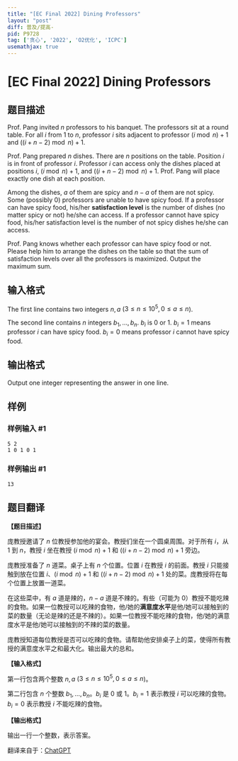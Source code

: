 ```yaml
---
title: "[EC Final 2022] Dining Professors"
layout: "post"
diff: 普及/提高-
pid: P9728
tag: ['贪心', '2022', 'O2优化', 'ICPC']
usemathjax: true
---
```


# [EC Final 2022] Dining Professors
## 题目描述

Prof. Pang invited $n$ professors to his banquet. The professors sit at a round table. For all $i$ from $1$ to $n$, professor $i$ sits adjacent to professor $(i \bmod n) + 1$ and $((i + n - 2)\bmod n) + 1$.

Prof. Pang prepared $n$ dishes. There are $n$ positions on the table. Position $i$ is in front of professor $i$. Professor $i$ can access only the dishes placed at positions $i$, $(i \bmod n) + 1$, and $((i + n - 2)\bmod n) + 1$. Prof. Pang will place exactly one dish at each position.

Among the dishes, $a$ of them are spicy and $n-a$ of them are not spicy. Some (possibly $0$) professors are unable to have spicy food. If a professor can have spicy food, his/her **satisfaction level** is the number of dishes (no matter spicy or not) he/she can access. If a professor cannot have spicy food, his/her satisfaction level is the number of not spicy dishes he/she can access.

Prof. Pang knows whether each professor can have spicy food or not. Please help him to arrange the dishes on the table so that the sum of satisfaction levels over all the professors is maximized. Output the maximum sum.
## 输入格式

The first line contains two integers $n, a$ ($3\le n\le 10^5, 0\le a\le n$). 

The second line contains $n$ integers $b_1, \ldots, b_n$. $b_i$ is $0$ or $1$. $b_i=1$ means professor $i$ can have spicy food. $b_i=0$ means professor $i$ cannot have spicy food.
## 输出格式

Output one integer representing the answer in one line.
## 样例

### 样例输入 #1
```
5 2
1 0 1 0 1

```
### 样例输出 #1
```
13

```
## 题目翻译

**【题目描述】**

庞教授邀请了 $n$ 位教授参加他的宴会。教授们坐在一个圆桌周围。对于所有 $i$，从 $1$ 到 $n$，教授 $i$ 坐在教授 $(i \bmod n) + 1$ 和 $((i + n - 2)\bmod n) + 1$ 旁边。

庞教授准备了 $n$ 道菜。桌子上有 $n$ 个位置。位置 $i$ 在教授 $i$ 的前面。教授 $i$ 只能接触到放在位置 $i$、$(i \bmod n) + 1$ 和 $((i + n - 2)\bmod n) + 1$ 处的菜。庞教授将在每个位置上放置一道菜。

在这些菜中，有 $a$ 道是辣的，$n-a$ 道是不辣的。有些（可能为 $0$）教授不能吃辣的食物。如果一位教授可以吃辣的食物，他/她的**满意度水平**是他/她可以接触到的菜的数量（无论是辣的还是不辣的）。如果一位教授不能吃辣的食物，他/她的满意度水平是他/她可以接触到的不辣的菜的数量。

庞教授知道每位教授是否可以吃辣的食物。请帮助他安排桌子上的菜，使得所有教授的满意度水平之和最大化。输出最大的总和。

**【输入格式】**

第一行包含两个整数 $n, a$ ($3\le n\le 10^5, 0\le a\le n$)。

第二行包含 $n$ 个整数 $b_1, \ldots, b_n$。$b_i$ 是 $0$ 或 $1$。$b_i=1$ 表示教授 $i$ 可以吃辣的食物。$b_i=0$ 表示教授 $i$ 不能吃辣的食物。

**【输出格式】**

输出一行一个整数，表示答案。

翻译来自于：[ChatGPT](https://chatgpt.com/)
